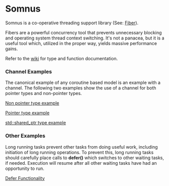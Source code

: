 Somnus
======

Somnus is a co-operative threading support library  (See: [Fiber](http://en.wikipedia.org/wiki/Fiber_%28computer_science%29)).

Fibers are a powerful concurrency tool that prevents unnecessary blocking and operating system thread context switching. It's not a panacea, but it is a useful tool which, utilized in the proper way, yields massive performance gains.

Refer to the [wiki](https://github.com/rcythr/somnus/wiki) for type and function documentation.

### Channel Examples

The canonical example of any coroutine based model is an example with a channel. The following two examples show the use of a channel for both pointer types and non-pointer types.

[Non pointer type example](examples/test2.cc)

[Pointer type example](examples/test3.cc)

[std::shared_ptr type example](examples/test4.cc)

### Other Examples

Long running tasks prevent other tasks from doing useful work, including initiation of long running operations. To prevent this, long running tasks should carefully place calls to **defer()** which switches to other waiting tasks, if needed. Execution will resume after all other waiting tasks have had an opportunity to run.

[Defer Functionality](examples/test5.cc)
